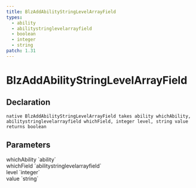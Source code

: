 ```yaml
---
title: BlzAddAbilityStringLevelArrayField
types:
  - ability
  - abilitystringlevelarrayfield
  - boolean
  - integer
  - string
patch: 1.31
---
```


# BlzAddAbilityStringLevelArrayField

## Declaration

```
native BlzAddAbilityStringLevelArrayField takes ability whichAbility, abilitystringlevelarrayfield whichField, integer level, string value returns boolean
```

## Parameters
<dl>
  <dt>whichAbility `ability`</dt>
  <dd></dd>

  <dt>whichField `abilitystringlevelarrayfield`</dt>
  <dd></dd>

  <dt>level `integer`</dt>
  <dd></dd>

  <dt>value `string`</dt>
  <dd></dd>
</dl>
